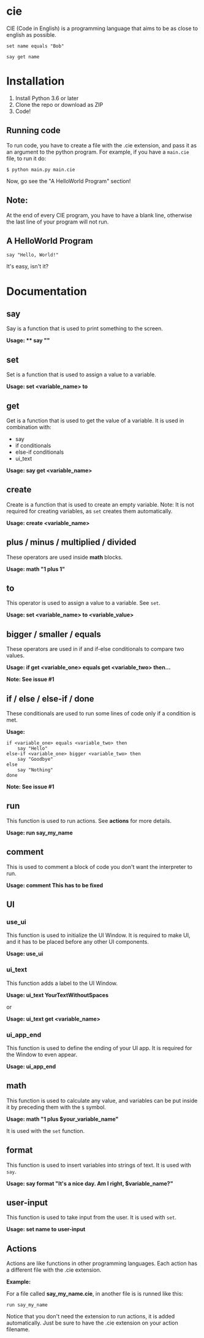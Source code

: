 # cie
CIE (Code in English) is a programming language that aims to be as close to english as possible.

`set name equals "Bob"`

`say get name`

# Installation
1. Install Python 3.6 or later
2. Clone the repo or download as ZIP
3. Code!

## Running code
To run code, you have to create a file with the .cie extension, and pass it as an argument to the python program. For example, if you have a `main.cie` file, to run it do:

    $ python main.py main.cie

Now, go see the "A HelloWorld Program" section!

## Note:
At the end of every CIE program, you have to have a blank line, otherwise the last line of your program will not run.


## A HelloWorld Program
    say "Hello, World!"

It's easy, isn't it?


# Documentation

## say
Say is a function that is used to print something to the screen.

**Usage: ** say "<string>"**

## set 
Set is a function that is used to assign a value to a variable.

**Usage: set <variable_name> to <value>**

## get
Get is a function that is used to get the value of a variable. It is used in combination with:
* say
* if conditionals
* else-if conditionals
* ui_text

**Usage: say get <variable_name>**

## create
Create is a function that is used to create an empty variable. Note: It is not required for creating variables, as `set` creates them automatically.

**Usage: create <variable_name>**

## plus / minus / multiplied / divided
These operators are used inside **math** blocks.

**Usage: math "1 plus 1"**

## to
This operator is used to assign a value to a variable. See `set`.

**Usage: set <variable_name> to <variable_value>**

## bigger / smaller / equals
These operators are used in if and if-else conditionals to compare two values.

**Usage: if get <variable_one> equals get <variable_two> then...**

**Note: See issue #1**

## if / else / else-if / done
These conditionals are used to run some lines of code only if a condition is met.

**Usage:**

    if <variable_one> equals <variable_two> then
        say "Hello"
    else-if <variable_one> bigger <variable_two> then
        say "Goodbye"
    else
        say "Nothing"
    done


**Note: See issue #1**


## run
This function is used to run actions. See **actions** for more details.

**Usage: run say_my_name**

## comment
This is used to comment a block of code you don't want the interpreter to run.

**Usage: comment This has to be fixed**

## UI
### use_ui
This function is used to initialize the UI Window. It is required to make UI, and it has to be placed before any other UI components.

**Usage: use_ui**

### ui_text
This function adds a label to the UI Window.

**Usage: ui_text YourTextWithoutSpaces**

or

**Usage: ui_text get <variable_name>**

### ui_app_end
This function is used to define the ending of your UI app. It is required for the Window to even appear.

**Usage: ui_app_end**


## math
This function is used to calculate any value, and variables can be put inside it by preceding them with the `$` symbol.

**Usage: math "1 plus $your_variable_name"**

It is used with the `set` function.

## format
This function is used to insert variables into strings of text. It is used with `say`.

**Usage: say format "It's a nice day. Am I right, $variable_name?"**

## user-input
This function is used to take input from the user. It is used with `set`.

**Usage: set name to user-input**

## Actions
Actions are like functions in other programming languages. Each action has a different file with the .cie extension.

**Example:**

For a file called **say_my_name.cie**, in another file is is runned like this:

    run say_my_name

Notice that you don't need the extension to run actions, it is added automatically. Just be sure to have the .cie extension on your action filename.

